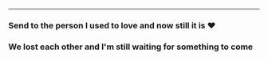 ---

### Send to the person I used to love and now still it is ♥️
### We lost each other and I'm still waiting for something to come
